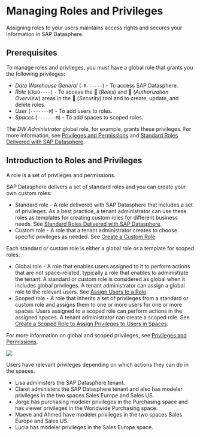 <!-- loio3740dacbc2794f33bb5d8d42216cc3bc -->

<link rel="stylesheet" type="text/css" href="../css/sap-icons.css"/>

# Managing Roles and Privileges

Assigning roles to your users maintains access rights and secures your information in SAP Datasphere.



<a name="loio3740dacbc2794f33bb5d8d42216cc3bc__section_qvm_vr4_hfc"/>

## Prerequisites

To manage roles and privileges, you must have a global role that grants you the following privileges:

-   *Data Warehouse General* \(`-R------`\) - To access SAP Datasphere.
-   *Role* \(`CRUD----`\) - To access the <span class="FPA-icons-V3"></span> \(*Roles*\) and <span class="SAP-icons-V5"></span> \(*Authorization Overview*\) areas in the <span class="FPA-icons-V3"></span> \(*Security*\) tool and to create, update, and delete roles.
-   *User* \(`-------M`\) - To add users to roles.
-   *Spaces* \(`-------M`\) - To add spaces to scoped roles.

The *DW Administrator* global role, for example, grants these privileges. For more information, see [Privileges and Permissions](privileges-and-permissions-d7350c6.md) and [Standard Roles Delivered with SAP Datasphere](standard-roles-delivered-with-sap-datasphere-a50a51d.md). 



<a name="loio3740dacbc2794f33bb5d8d42216cc3bc__section_wp5_sr4_hfc"/>

## Introduction to Roles and Privileges

A role is a set of privileges and permissions.

SAP Datasphere delivers a set of standard roles and you can create your own custom roles:

-   Standard role - A role delivered with SAP Datasphere that includes a set of privileges. As a best practice, a tenant administrator can use these roles as templates for creating custom roles for different business needs. See [Standard Roles Delivered with SAP Datasphere](standard-roles-delivered-with-sap-datasphere-a50a51d.md).
-   Custom role - A role that a tenant administrator creates to choose specific privileges as needed. See [Create a Custom Role](create-a-custom-role-862b88e.md).

Each standard or custom role is either a global role or a template for scoped roles:

-   Global role - A role that enables users assigned to it to perform actions that are not space-related, typically a role that enables to administrate the tenant. A standard or custom role is considered as global when it includes global privileges. A tenant administrator can assign a global role to the relevant users. See [Assign Users to a Role](assign-users-to-a-role-57a7880.md).
-   Scoped role - A role that inherits a set of privileges from a standard or custom role and assigns them to one or more users for one or more spaces. Users assigned to a scoped role can perform actions in the assigned spaces. A tenant administrator can create a scoped role. See [Create a Scoped Role to Assign Privileges to Users in Spaces](create-a-scoped-role-to-assign-privileges-to-users-in-spaces-b5c4e0b.md).

For more information on global and scoped privileges, see [Privileges and Permissions](privileges-and-permissions-d7350c6.md).

![](images/RolesGraph_638d925.png)

Users have relevant privileges depending on which actions they can do in the spaces.

-   Lisa administers the SAP Datasphere tenant.
-   Claret administers the SAP Datasphere tenant and also has modeler privileges in the two spaces Sales Europe and Sales US.
-   Jorge has purchasing modeler privileges in the Purchasing space and has viewer privileges in the Worldwide Purchasing space.
-   Maeve and Ahmed have modeler privileges in the two spaces Sales Europe and Sales US.
-   Lucia has modeler privileges in the Sales Europe space.

